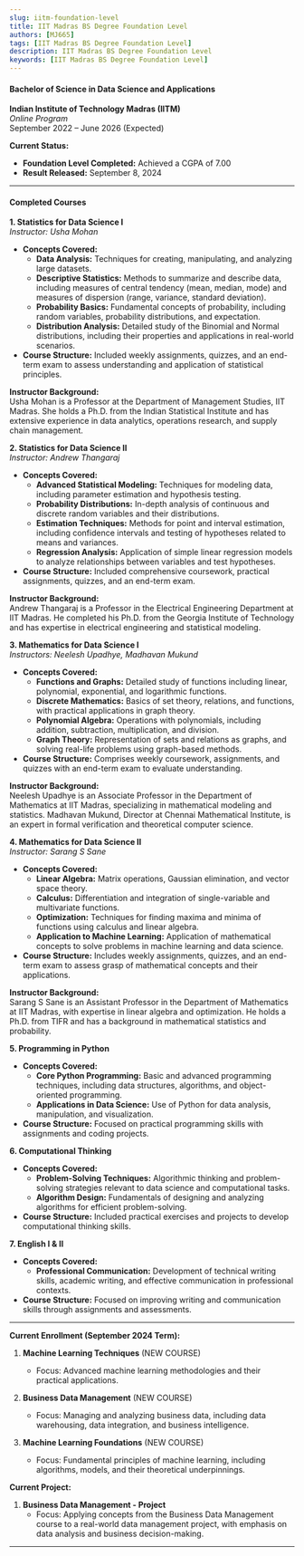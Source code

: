```yaml
---
slug: iitm-foundation-level
title: IIT Madras BS Degree Foundation Level
authors: [MJ665]
tags: [IIT Madras BS Degree Foundation Level]
description: IIT Madras BS Degree Foundation Level
keywords: [IIT Madras BS Degree Foundation Level]
---
```






#### Bachelor of Science in Data Science and Applications

**Indian Institute of Technology Madras (IITM)**  
*Online Program*  
September 2022 – June 2026 (Expected)

**Current Status:**  
- **Foundation Level Completed:** Achieved a CGPA of 7.00  
- **Result Released:** September 8, 2024


---

#### **Completed Courses**


<!-- truncate -->


**1. Statistics for Data Science I**  
   *Instructor: Usha Mohan*  
   - **Concepts Covered:**  
     - **Data Analysis:** Techniques for creating, manipulating, and analyzing large datasets.  
     - **Descriptive Statistics:** Methods to summarize and describe data, including measures of central tendency (mean, median, mode) and measures of dispersion (range, variance, standard deviation).  
     - **Probability Basics:** Fundamental concepts of probability, including random variables, probability distributions, and expectation.  
     - **Distribution Analysis:** Detailed study of the Binomial and Normal distributions, including their properties and applications in real-world scenarios.  
   - **Course Structure:** Included weekly assignments, quizzes, and an end-term exam to assess understanding and application of statistical principles.

   **Instructor Background:**  
   Usha Mohan is a Professor at the Department of Management Studies, IIT Madras. She holds a Ph.D. from the Indian Statistical Institute and has extensive experience in data analytics, operations research, and supply chain management.

**2. Statistics for Data Science II**  
   *Instructor: Andrew Thangaraj*  
   - **Concepts Covered:**  
     - **Advanced Statistical Modeling:** Techniques for modeling data, including parameter estimation and hypothesis testing.  
     - **Probability Distributions:** In-depth analysis of continuous and discrete random variables and their distributions.  
     - **Estimation Techniques:** Methods for point and interval estimation, including confidence intervals and testing of hypotheses related to means and variances.  
     - **Regression Analysis:** Application of simple linear regression models to analyze relationships between variables and test hypotheses.  
   - **Course Structure:** Included comprehensive coursework, practical assignments, quizzes, and an end-term exam.

   **Instructor Background:**  
   Andrew Thangaraj is a Professor in the Electrical Engineering Department at IIT Madras. He completed his Ph.D. from the Georgia Institute of Technology and has expertise in electrical engineering and statistical modeling.

**3. Mathematics for Data Science I**  
   *Instructors: Neelesh Upadhye, Madhavan Mukund*  
   - **Concepts Covered:**  
     - **Functions and Graphs:** Detailed study of functions including linear, polynomial, exponential, and logarithmic functions.  
     - **Discrete Mathematics:** Basics of set theory, relations, and functions, with practical applications in graph theory.  
     - **Polynomial Algebra:** Operations with polynomials, including addition, subtraction, multiplication, and division.  
     - **Graph Theory:** Representation of sets and relations as graphs, and solving real-life problems using graph-based methods.  
   - **Course Structure:** Comprises weekly coursework, assignments, and quizzes with an end-term exam to evaluate understanding.

   **Instructor Background:**  
   Neelesh Upadhye is an Associate Professor in the Department of Mathematics at IIT Madras, specializing in mathematical modeling and statistics. Madhavan Mukund, Director at Chennai Mathematical Institute, is an expert in formal verification and theoretical computer science.

**4. Mathematics for Data Science II**  
   *Instructor: Sarang S Sane*  
   - **Concepts Covered:**  
     - **Linear Algebra:** Matrix operations, Gaussian elimination, and vector space theory.  
     - **Calculus:** Differentiation and integration of single-variable and multivariate functions.  
     - **Optimization:** Techniques for finding maxima and minima of functions using calculus and linear algebra.  
     - **Application to Machine Learning:** Application of mathematical concepts to solve problems in machine learning and data science.  
   - **Course Structure:** Includes weekly assignments, quizzes, and an end-term exam to assess grasp of mathematical concepts and their applications.

   **Instructor Background:**  
   Sarang S Sane is an Assistant Professor in the Department of Mathematics at IIT Madras, with expertise in linear algebra and optimization. He holds a Ph.D. from TIFR and has a background in mathematical statistics and probability.

**5. Programming in Python**  
   - **Concepts Covered:**  
     - **Core Python Programming:** Basic and advanced programming techniques, including data structures, algorithms, and object-oriented programming.  
     - **Applications in Data Science:** Use of Python for data analysis, manipulation, and visualization.  
   - **Course Structure:** Focused on practical programming skills with assignments and coding projects.

**6. Computational Thinking**  
   - **Concepts Covered:**  
     - **Problem-Solving Techniques:** Algorithmic thinking and problem-solving strategies relevant to data science and computational tasks.  
     - **Algorithm Design:** Fundamentals of designing and analyzing algorithms for efficient problem-solving.  
   - **Course Structure:** Included practical exercises and projects to develop computational thinking skills.

**7. English I & II**  
   - **Concepts Covered:**  
     - **Professional Communication:** Development of technical writing skills, academic writing, and effective communication in professional contexts.  
   - **Course Structure:** Focused on improving writing and communication skills through assignments and assessments.

---

**Current Enrollment (September 2024 Term):**

1. **Machine Learning Techniques** (NEW COURSE)  
   - Focus: Advanced machine learning methodologies and their practical applications.

2. **Business Data Management** (NEW COURSE)  
   - Focus: Managing and analyzing business data, including data warehousing, data integration, and business intelligence.

3. **Machine Learning Foundations** (NEW COURSE)  
   - Focus: Fundamental principles of machine learning, including algorithms, models, and their theoretical underpinnings.

**Current Project:**

1. **Business Data Management - Project**  
   - Focus: Applying concepts from the Business Data Management course to a real-world data management project, with emphasis on data analysis and business decision-making.

---